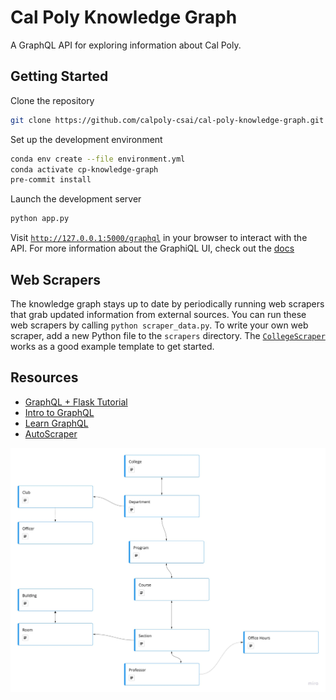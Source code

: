 # Cal Poly Knowledge Graph

A GraphQL API for exploring information about Cal Poly.

## Getting Started

Clone the repository

```bash
git clone https://github.com/calpoly-csai/cal-poly-knowledge-graph.git
```

Set up the development environment

```bash
conda env create --file environment.yml
conda activate cp-knowledge-graph
pre-commit install
```

Launch the development server

```bash
python app.py
```

Visit [`http://127.0.0.1:5000/graphql`](http://127.0.0.1:5000/graphql) in your browser to interact with the API. For more information about the GraphiQL UI, check out the [docs](https://github.com/graphql/graphiql/tree/main/packages/graphiql#readme)

## Web Scrapers

The knowledge graph stays up to date by periodically running web scrapers that grab updated information from external sources. You can run these web scrapers by calling `python scraper_data.py`. To write your own web scraper, add a new Python file to the `scrapers` directory. The [`CollegeScraper`](./scrapers/college_scraper.py) works as a good example template to get started.

## Resources

- [GraphQL + Flask Tutorial](https://graphene-mongo.readthedocs.io/en/latest/tutorial.html)
- [Intro to GraphQL](https://graphql.org/learn/)
- [Learn GraphQL](https://www.howtographql.com)
- [AutoScraper](https://github.com/alirezamika/autoscraper)

![test](./docs/assets/graph-visualization.jpg)
